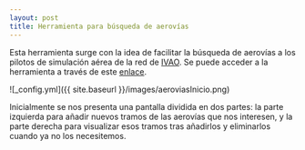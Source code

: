 ```yaml
---
layout: post
title: Herramienta para búsqueda de aerovías
---
```


Esta herramienta surge con la idea de facilitar la búsqueda de aerovías a los pilotos de simulación aérea de la red de [IVAO](https://ivao.aero/). Se puede acceder a la herramienta a través de este [enlace](https://files.es.ivao.aero/WebPage/Documentos/FIRs/LECS/Herramientas/source.html).

![_config.yml]({{ site.baseurl }}/images/aeroviasInicio.png)

Inicialmente se nos presenta una pantalla dividida en dos partes: la parte izquierda para añadir nuevos tramos de las aerovías que nos interesen, y la parte derecha para visualizar esos tramos tras añadirlos y eliminarlos cuando ya no los necesitemos.
